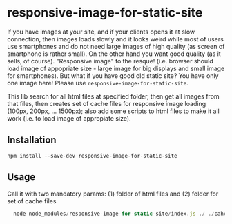 # responsive-image-for-static-site

If you have images at your site, and if your clients opens it at slow connection, then images loads slowly and it looks weird while most of users use smartphones and do not need large images of high quality (as screen of smartphone is rather small). On the other hand you want good quality (as it sells, of course). "Responsive image" to the resque! (i.e. browser should load image of appopriate size - large image for big displays and small image for smartphones). But what if you have good old static site? You have only one image here! Please use `responsive-image-for-static-site`.

This lib search for all html files at specified folder, then get all images from that files, then creates set of cache files for responsive image loading (100px, 200px, ... 1500px); also add some scripts to html files to make it all work (i.e. to load image of appropiate size).

## Installation

```
npm install --save-dev responsive-image-for-static-site
```

## Usage
Call it with two mandatory params: (1) folder of html files and (2) folder for set of cache files

``` javascript
  node node_modules/responsive-image-for-static-site/index.js ./ ./cahceFolder
```
